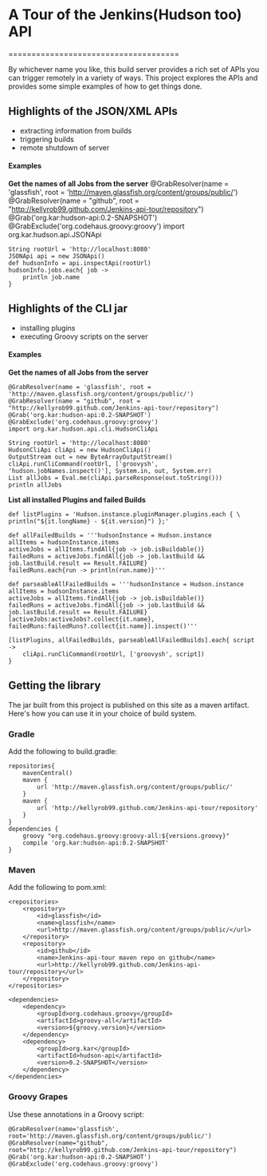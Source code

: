 # A Tour of the Jenkins(Hudson too) API
=====================================

By whichever name you like, this build server provides a rich set of APIs you can trigger remotely in a variety of ways.
This project explores the APIs and provides some simple examples of how to get things done.

## Highlights of the JSON/XML APIs
 - extracting information from builds
 - triggering builds
 - remote shutdown of server

#### Examples

**Get the names of all Jobs from the server**
    @GrabResolver(name = 'glassfish', root = 'http://maven.glassfish.org/content/groups/public/')
    @GrabResolver(name = "github", root = "http://kellyrob99.github.com/Jenkins-api-tour/repository")
    @Grab('org.kar:hudson-api:0.2-SNAPSHOT')
    @GrabExclude('org.codehaus.groovy:groovy')
    import org.kar.hudson.api.JSONApi

    String rootUrl = 'http://localhost:8080'
    JSONApi api = new JSONApi()
    def hudsonInfo = api.inspectApi(rootUrl)
    hudsonInfo.jobs.each{ job ->
        println job.name
    }

## Highlights of the CLI jar
 - installing plugins
 - executing Groovy scripts on the server

#### Examples

**Get the names of all Jobs from the server**

    @GrabResolver(name = 'glassfish', root = 'http://maven.glassfish.org/content/groups/public/')
    @GrabResolver(name = "github", root = "http://kellyrob99.github.com/Jenkins-api-tour/repository")
    @Grab('org.kar:hudson-api:0.2-SNAPSHOT')
    @GrabExclude('org.codehaus.groovy:groovy')
    import org.kar.hudson.api.cli.HudsonCliApi

    String rootUrl = 'http://localhost:8080'
    HudsonCliApi cliApi = new HudsonCliApi()
    OutputStream out = new ByteArrayOutputStream()
    cliApi.runCliCommand(rootUrl, ['groovysh', 'hudson.jobNames.inspect()'], System.in, out, System.err)
    List allJobs = Eval.me(cliApi.parseResponse(out.toString()))
    println allJobs

**List all installed Plugins and failed Builds**

    def listPlugins = 'Hudson.instance.pluginManager.plugins.each { \
    println("${it.longName} - ${it.version}") };'

    def allFailedBuilds = '''hudsonInstance = Hudson.instance
    allItems = hudsonInstance.items
    activeJobs = allItems.findAll{job -> job.isBuildable()}
    failedRuns = activeJobs.findAll{job -> job.lastBuild && job.lastBuild.result == Result.FAILURE}
    failedRuns.each{run -> println(run.name)}'''

    def parseableAllFailedBuilds = '''hudsonInstance = Hudson.instance
    allItems = hudsonInstance.items
    activeJobs = allItems.findAll{job -> job.isBuildable()}
    failedRuns = activeJobs.findAll{job -> job.lastBuild && job.lastBuild.result == Result.FAILURE}
    [activeJobs:activeJobs?.collect{it.name}, failedRuns:failedRuns?.collect{it.name}].inspect()'''

    [listPlugins, allFailedBuilds, parseableAllFailedBuilds].each{ script ->
        cliApi.runCliCommand(rootUrl, ['groovysh', script])
    }

## Getting the library

The jar built from this project is published on this site as a maven artifact. Here's how you can use it in your choice
of build system.

### Gradle

Add the following to build.gradle:

    repositories{
        mavenCentral()
        maven {
            url 'http://maven.glassfish.org/content/groups/public/'
        }
        maven {
            url 'http://kellyrob99.github.com/Jenkins-api-tour/repository'
        }
    }
    dependencies {
        groovy "org.codehaus.groovy:groovy-all:${versions.groovy}"
        compile 'org.kar:hudson-api:0.2-SNAPSHOT'
    }

### Maven

Add the following to pom.xml:

    <repositories>
        <repository>
            <id>glassfish</id>
            <name>glassfish</name>
            <url>http://maven.glassfish.org/content/groups/public/</url>
        </repository>
        <repository>
            <id>github</id>
            <name>Jenkins-api-tour maven repo on github</name>
            <url>http://kellyrob99.github.com/Jenkins-api-tour/repository</url>
        </repository>
    </repositories>

    <dependencies>
        <dependency>
            <groupId>org.codehaus.groovy</groupId>
            <artifactId>groovy-all</artifactId>
            <version>${groovy.version}</version>
        </dependency>
        <dependency>
            <groupId>org.kar</groupId>
            <artifactId>hudson-api</artifactId>
            <version>0.2-SNAPSHOT</version>
        </dependency>
    </dependencies>

### Groovy Grapes

Use these annotations in a Groovy script:

    @GrabResolver(name='glassfish', root='http://maven.glassfish.org/content/groups/public/')
    @GrabResolver(name="github", root="http://kellyrob99.github.com/Jenkins-api-tour/repository")
    @Grab('org.kar:hudson-api:0.2-SNAPSHOT')
    @GrabExclude('org.codehaus.groovy:groovy')




